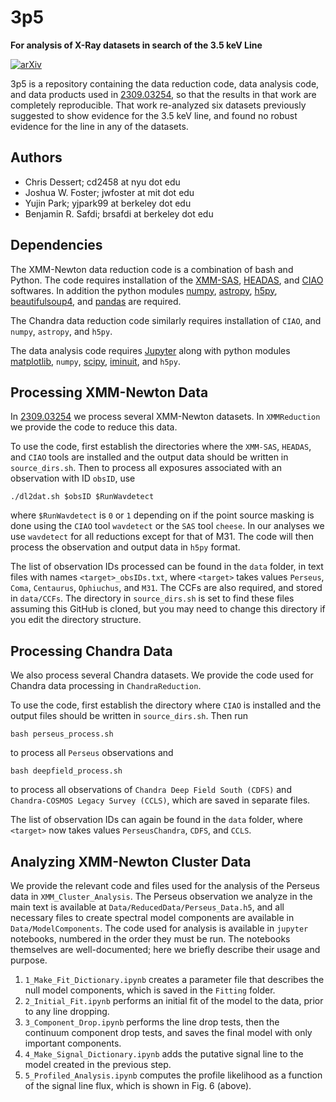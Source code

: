 # 3p5
**For analysis of X-Ray datasets in search of the 3.5 keV Line**

[![arXiv](https://img.shields.io/badge/arXiv-2309.03254%20-green.svg)](https://arxiv.org/abs/2309.03254)

3p5 is a repository containing the data reduction code, data analysis code, and data products used in [2309.03254](https://arxiv.org/abs/2309.03254), so that the results in that work are completely reproducible.
That work re-analyzed six datasets previously suggested to show evidence for the 3.5 keV line, and found no robust evidence for the line in any of the datasets.

## Authors

-  Chris Dessert; cd2458 at nyu dot edu
-  Joshua W. Foster; jwfoster at mit dot edu
-  Yujin Park; yjpark99 at berkeley dot edu
-  Benjamin R. Safdi; brsafdi at berkeley dot edu

## Dependencies

The XMM-Newton data reduction code is a combination of bash and Python. The code requires installation of the [XMM-SAS](https://xmm-tools.cosmos.esa.int/external/xmm_user_support/documentation/sas_usg/USG/), [HEADAS](https://heasarc.nasa.gov/lheasoft/), and [CIAO](https://cxc.cfa.harvard.edu/ciao4.14/) softwares. In addition the python modules [numpy](http://www.numpy.org/), [astropy](http://www.astropy.org/), [h5py](https://www.h5py.org/), [beautifulsoup4](https://pypi.org/project/beautifulsoup4/), and [pandas](https://pandas.pydata.org/) are required.

The Chandra data reduction code similarly requires installation of `CIAO`, and `numpy`, `astropy`, and `h5py`.

The data analysis code requires [Jupyter](https://jupyter.org/) along with python modules [matplotlib](https://www.matplotlib.org/), `numpy`, [scipy](https://scipy.org/), [iminuit](https://iminuit.readthedocs.io/), and `h5py`.

## Processing XMM-Newton Data

In [2309.03254](https://arxiv.org/abs/2309.03254) we process several XMM-Newton datasets. In `XMMReduction` we provide the code to reduce this data.

To use the code, first establish the directories where the `XMM-SAS`, `HEADAS`, and `CIAO` tools are installed and the output data should be written in `source_dirs.sh`. Then to process all exposures associated with an observation with ID `obsID`, use

```
./dl2dat.sh $obsID $RunWavdetect
```

where `$RunWavdetect` is `0` or `1` depending on if the point source masking is done using the `CIAO` tool `wavdetect` or the `SAS` tool `cheese`. In our analyses we use `wavdetect` for all reductions except for that of M31. The code will then process the observation and output data in `h5py` format.

The list of observation IDs processed can be found in the `data` folder, in text files with names `<target>_obsIDs.txt`, where `<target>` takes values `Perseus`, `Coma`, `Centaurus`, `Ophiuchus`, and `M31`. The CCFs are also required, and stored in `data/CCFs`. The directory in `source_dirs.sh` is set to find these files assuming this GitHub is cloned, but you may need to change this directory if you edit the directory structure.

## Processing Chandra Data

We also process several Chandra datasets. We provide the code used for Chandra data processing in `ChandraReduction`.

To use the code, first establish the directory where `CIAO` is installed and the output files should be written in `source_dirs.sh`. Then run

```
bash perseus_process.sh
```

to process all `Perseus` observations and 

```
bash deepfield_process.sh
```

to process all observations of `Chandra Deep Field South (CDFS)` and `Chandra-COSMOS Legacy Survey (CCLS)`, which are saved in separate files.

The list of observation IDs can again be found in the `data` folder, where `<target>` now takes values `PerseusChandra`, `CDFS`, and `CCLS`.

## Analyzing XMM-Newton Cluster Data

We provide the relevant code and files used for the analysis of the Perseus data in `XMM_Cluster_Analysis`. The Perseus observation we analyze in the main text is available at `Data/ReducedData/Perseus_Data.h5`, and all necessary files to create spectral model components are available in `Data/ModelComponents`. The code used for analysis is available in `jupyter` notebooks, numbered in the order they must be run. The notebooks themselves are well-documented; here we briefly describe their usage and purpose.

1. `1_Make_Fit_Dictionary.ipynb` creates a parameter file that describes the null model components, which is saved in the `Fitting` folder.
2. `2_Initial_Fit.ipynb` performs an initial fit of the model to the data, prior to any line dropping.
3. `3_Component_Drop.ipynb` performs the line drop tests, then the continuum component drop tests, and saves the final model with only important components.
4. `4_Make_Signal_Dictionary.ipynb` adds the putative signal line to the model created in the previous step.
5. `5_Profiled_Analysis.ipynb` computes the profile likelihood as a function of the signal line flux, which is shown in Fig. 6 (above).
